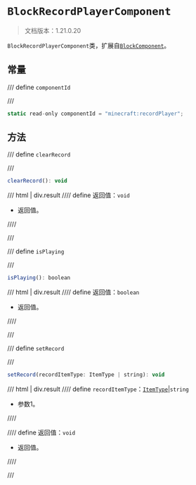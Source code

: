 # `BlockRecordPlayerComponent`

> 文档版本：1.21.0.20

`BlockRecordPlayerComponent`类，扩展自[`BlockComponent`](./blockcomponent.md)。

## 常量

/// define
`componentId`


///

```js
static read-only componentId = "minecraft:recordPlayer";
```


## 方法

/// define
`clearRecord`


///

```js
clearRecord(): void
```

/// html | div.result
//// define
返回值：`void`

- 返回值。


////

///


/// define
`isPlaying`


///

```js
isPlaying(): boolean
```

/// html | div.result
//// define
返回值：`boolean`

- 返回值。


////

///


/// define
`setRecord`


///

```js
setRecord(recordItemType: ItemType | string): void
```

/// html | div.result
//// define
`recordItemType`：[`ItemType`](./itemtype.md)|`string`

- 参数1。


////

//// define
返回值：`void`

- 返回值。


////

///

